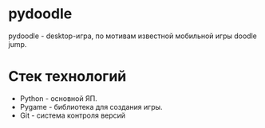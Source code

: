 # pydoodle
pydoodle - desktop-игра, по мотивам известной мобильной игры doodle jump.

# Стек технологий
* Python - основной ЯП.
* Pygame - библиотека для создания игры.
* Git - система контроля версий
